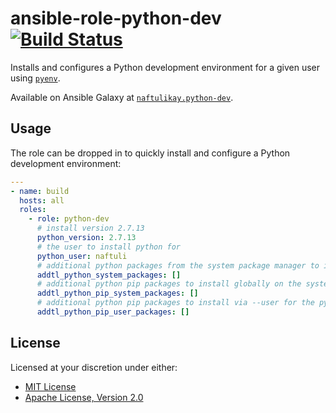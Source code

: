 # ansible-role-python-dev [![Build Status][travis.svg]][travis]

Installs and configures a Python development environment for a given user using [`pyenv`][pyenv].

Available on Ansible Galaxy at [`naftulikay.python-dev`][galaxy].

## Usage

The role can be dropped in to quickly install and configure a Python development environment:


```yaml
---
- name: build
  hosts: all
  roles:
    - role: python-dev
      # install version 2.7.13
      python_version: 2.7.13
      # the user to install python for
      python_user: naftuli
      # additional python packages from the system package manager to install
      addtl_python_system_packages: []
      # additional python pip packages to install globally on the system
      addtl_python_pip_system_packages: []
      # additional python pip packages to install via --user for the python user
      addtl_python_pip_user_packages: []
```

## License

Licensed at your discretion under either:

 - [MIT License](./LICENSE-MIT)
 - [Apache License, Version 2.0](./LICENSE-APACHE)

 [travis]: https://travis-ci.org/naftulikay/ansible-role-python-dev
 [travis.svg]: https://travis-ci.org/naftulikay/ansible-role-python-dev.svg?branch=master
 [galaxy]: https://galaxy.ansible.com/naftulikay/python-dev/
 [pyenv]: https://github.com/pyenv/pyenv
